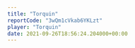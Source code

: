 ```yaml
---
title: "Torquin"
reportCode: "3wQm1cVkab6YKLzt"
player: "Torquin"
date: 2021-09-26T18:56:24.204000+00:00
---
```

